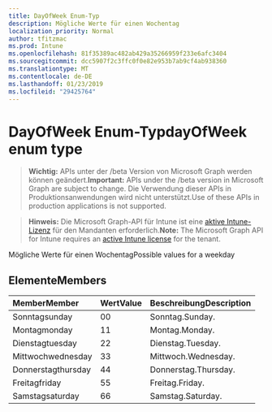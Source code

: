 ```yaml
---
title: DayOfWeek Enum-Typ
description: Mögliche Werte für einen Wochentag
localization_priority: Normal
author: tfitzmac
ms.prod: Intune
ms.openlocfilehash: 81f35389ac482ab429a35266959f233e6afc3404
ms.sourcegitcommit: dcc5907f2c3ffc0f0e82e953b7ab9cf4ab938360
ms.translationtype: MT
ms.contentlocale: de-DE
ms.lasthandoff: 01/23/2019
ms.locfileid: "29425764"
---
```

# <a name="dayofweek-enum-type"></a><span data-ttu-id="eb6f0-103">DayOfWeek Enum-Typ</span><span class="sxs-lookup"><span data-stu-id="eb6f0-103">dayOfWeek enum type</span></span>

> <span data-ttu-id="eb6f0-104">**Wichtig:** APIs unter der /beta Version von Microsoft Graph werden können geändert.</span><span class="sxs-lookup"><span data-stu-id="eb6f0-104">**Important:** APIs under the /beta version in Microsoft Graph are subject to change.</span></span> <span data-ttu-id="eb6f0-105">Die Verwendung dieser APIs in Produktionsanwendungen wird nicht unterstützt.</span><span class="sxs-lookup"><span data-stu-id="eb6f0-105">Use of these APIs in production applications is not supported.</span></span>

> <span data-ttu-id="eb6f0-106">**Hinweis:** Die Microsoft Graph-API für Intune ist eine [aktive Intune-Lizenz](https://go.microsoft.com/fwlink/?linkid=839381) für den Mandanten erforderlich.</span><span class="sxs-lookup"><span data-stu-id="eb6f0-106">**Note:** The Microsoft Graph API for Intune requires an [active Intune license](https://go.microsoft.com/fwlink/?linkid=839381) for the tenant.</span></span>

<span data-ttu-id="eb6f0-107">Mögliche Werte für einen Wochentag</span><span class="sxs-lookup"><span data-stu-id="eb6f0-107">Possible values for a weekday</span></span>

## <a name="members"></a><span data-ttu-id="eb6f0-108">Elemente</span><span class="sxs-lookup"><span data-stu-id="eb6f0-108">Members</span></span>
|<span data-ttu-id="eb6f0-109">Member</span><span class="sxs-lookup"><span data-stu-id="eb6f0-109">Member</span></span>|<span data-ttu-id="eb6f0-110">Wert</span><span class="sxs-lookup"><span data-stu-id="eb6f0-110">Value</span></span>|<span data-ttu-id="eb6f0-111">Beschreibung</span><span class="sxs-lookup"><span data-stu-id="eb6f0-111">Description</span></span>|
|:---|:---|:---|
|<span data-ttu-id="eb6f0-112">Sonntag</span><span class="sxs-lookup"><span data-stu-id="eb6f0-112">sunday</span></span>|<span data-ttu-id="eb6f0-113">0</span><span class="sxs-lookup"><span data-stu-id="eb6f0-113">0</span></span>|<span data-ttu-id="eb6f0-114">Sonntag.</span><span class="sxs-lookup"><span data-stu-id="eb6f0-114">Sunday.</span></span>|
|<span data-ttu-id="eb6f0-115">Montag</span><span class="sxs-lookup"><span data-stu-id="eb6f0-115">monday</span></span>|<span data-ttu-id="eb6f0-116">1</span><span class="sxs-lookup"><span data-stu-id="eb6f0-116">1</span></span>|<span data-ttu-id="eb6f0-117">Montag.</span><span class="sxs-lookup"><span data-stu-id="eb6f0-117">Monday.</span></span>|
|<span data-ttu-id="eb6f0-118">Dienstag</span><span class="sxs-lookup"><span data-stu-id="eb6f0-118">tuesday</span></span>|<span data-ttu-id="eb6f0-119">2</span><span class="sxs-lookup"><span data-stu-id="eb6f0-119">2</span></span>|<span data-ttu-id="eb6f0-120">Dienstag.</span><span class="sxs-lookup"><span data-stu-id="eb6f0-120">Tuesday.</span></span>|
|<span data-ttu-id="eb6f0-121">Mittwoch</span><span class="sxs-lookup"><span data-stu-id="eb6f0-121">wednesday</span></span>|<span data-ttu-id="eb6f0-122">3</span><span class="sxs-lookup"><span data-stu-id="eb6f0-122">3</span></span>|<span data-ttu-id="eb6f0-123">Mittwoch.</span><span class="sxs-lookup"><span data-stu-id="eb6f0-123">Wednesday.</span></span>|
|<span data-ttu-id="eb6f0-124">Donnerstag</span><span class="sxs-lookup"><span data-stu-id="eb6f0-124">thursday</span></span>|<span data-ttu-id="eb6f0-125">4</span><span class="sxs-lookup"><span data-stu-id="eb6f0-125">4</span></span>|<span data-ttu-id="eb6f0-126">Donnerstag.</span><span class="sxs-lookup"><span data-stu-id="eb6f0-126">Thursday.</span></span>|
|<span data-ttu-id="eb6f0-127">Freitag</span><span class="sxs-lookup"><span data-stu-id="eb6f0-127">friday</span></span>|<span data-ttu-id="eb6f0-128">5</span><span class="sxs-lookup"><span data-stu-id="eb6f0-128">5</span></span>|<span data-ttu-id="eb6f0-129">Freitag.</span><span class="sxs-lookup"><span data-stu-id="eb6f0-129">Friday.</span></span>|
|<span data-ttu-id="eb6f0-130">Samstag</span><span class="sxs-lookup"><span data-stu-id="eb6f0-130">saturday</span></span>|<span data-ttu-id="eb6f0-131">6</span><span class="sxs-lookup"><span data-stu-id="eb6f0-131">6</span></span>|<span data-ttu-id="eb6f0-132">Samstag.</span><span class="sxs-lookup"><span data-stu-id="eb6f0-132">Saturday.</span></span>|




